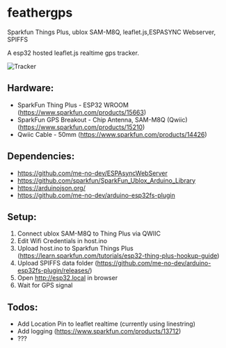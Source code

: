 # feathergps
Sparkfun Things Plus, ublox SAM-M8Q, leaflet.js,ESPASYNC Webserver, SPIFFS

A esp32 hosted leaflet.js realtime gps tracker.

![Tracker](https://user-images.githubusercontent.com/936824/78511087-d6049380-774e-11ea-8e8b-2b6f3e1b356a.png)

## Hardware:
- SparkFun Thing Plus - ESP32 WROOM (https://www.sparkfun.com/products/15663)
- SparkFun GPS Breakout - Chip Antenna, SAM-M8Q (Qwiic) (https://www.sparkfun.com/products/15210)
- Qwiic Cable - 50mm (https://www.sparkfun.com/products/14426)

## Dependencies:
- https://github.com/me-no-dev/ESPAsyncWebServer
- https://github.com/sparkfun/SparkFun_Ublox_Arduino_Library
- https://arduinojson.org/
- https://github.com/me-no-dev/arduino-esp32fs-plugin

## Setup:
1. Connect ublox SAM-M8Q to Thing Plus via QWIIC
2. Edit Wifi Credentials in host.ino
3. Upload host.ino to Sparkfun Things Plus (https://learn.sparkfun.com/tutorials/esp32-thing-plus-hookup-guide)
4. Upload SPIFFS data folder (https://github.com/me-no-dev/arduino-esp32fs-plugin/releases/)
5. Open http://esp32.local in browser
6. Wait for GPS signal

## Todos: 
- Add Location Pin to leaflet realtime (currently using linestring)
- Add logging (https://www.sparkfun.com/products/13712)
- ???
